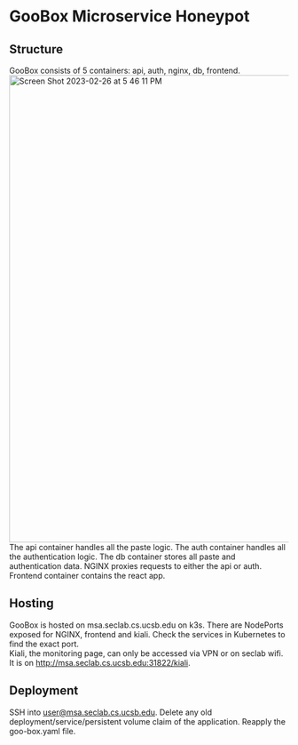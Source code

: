 # GooBox Microservice Honeypot
## Structure
GooBox consists of 5 containers: api, auth, nginx, db, frontend.
<img width="841" alt="Screen Shot 2023-02-26 at 5 46 11 PM" src="https://user-images.githubusercontent.com/91851888/221453247-6211acef-dc36-433d-9ebd-6ece59b425a1.png">
<br>
The api container handles all the paste logic. The auth container handles all the authentication logic. The db container stores all paste and authentication data. NGINX proxies requests to either the api or auth. Frontend container contains the react app.
## Hosting
GooBox is hosted on msa.seclab.cs.ucsb.edu on k3s. There are NodePorts exposed for NGINX, frontend and kiali. Check the services in Kubernetes to find the exact port.
<br>
Kiali, the monitoring page, can only be accessed via VPN or on seclab wifi. It is on http://msa.seclab.cs.ucsb.edu:31822/kiali.
## Deployment
SSH into user@msa.seclab.cs.ucsb.edu. Delete any old deployment/service/persistent volume claim of the application. Reapply the goo-box.yaml file.
